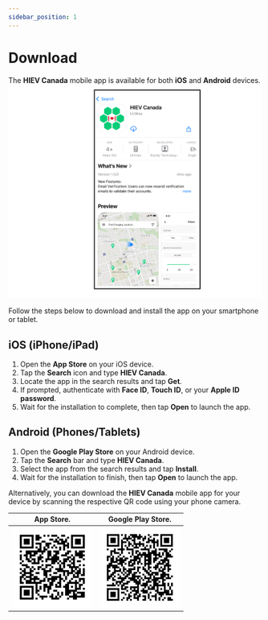 ```yaml
---
sidebar_position: 1
---
```

# Download

The **HIEV Canada** mobile app is available for both **iOS** and **Android** devices.![Download](img/iOS.png)


Follow the steps below to download and install the app on your smartphone or tablet.
## iOS (iPhone/iPad)

1. Open the **App Store** on your iOS device.
2. Tap the **Search** icon and type **HIEV Canada**.
3. Locate the app in the search results and tap **Get**.
4. If prompted, authenticate with **Face ID**, **Touch ID**, or your **Apple ID password**.
5. Wait for the installation to complete, then tap **Open** to launch the app.
## Android (Phones/Tablets)

1. Open the **Google Play Store** on your Android device.
2. Tap the **Search** bar and type **HIEV Canada**.
3. Select the app from the search results and tap **Install**.
4. Wait for the installation to finish, then tap **Open** to launch the app.

Alternatively, you can download the **HIEV Canada** mobile app for your device by scanning the respective QR code using your phone camera.

|       **App Store.**       |     **Google Play Store.**     |
| :------------------------: | :----------------------------: |
| ![iOS App](img/iOS_QR.png) | ![iOS App](img/Android_QR.png) |

